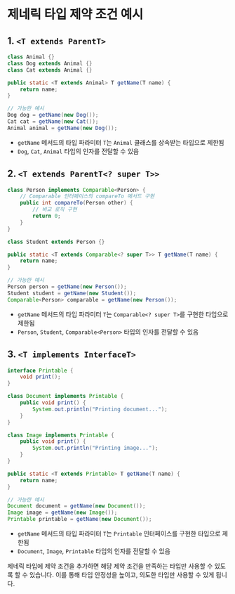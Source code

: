 # 제네릭 타입 제약 조건 예시

## 1. `<T extends ParentT>`

```java
class Animal {}
class Dog extends Animal {}
class Cat extends Animal {}

public static <T extends Animal> T getName(T name) {
    return name;
}

// 가능한 예시
Dog dog = getName(new Dog());
Cat cat = getName(new Cat());
Animal animal = getName(new Dog());
```

- `getName` 메서드의 타입 파라미터 `T`는 `Animal` 클래스를 상속받는 타입으로 제한됨
- `Dog`, `Cat`, `Animal` 타입의 인자를 전달할 수 있음

## 2. `<T extends ParentT<? super T>>`

```java
class Person implements Comparable<Person> {
    // Comparable 인터페이스의 compareTo 메서드 구현
    public int compareTo(Person other) {
        // 비교 로직 구현
        return 0;
    }
}

class Student extends Person {}

public static <T extends Comparable<? super T>> T getName(T name) {
    return name;
}

// 가능한 예시
Person person = getName(new Person());
Student student = getName(new Student());
Comparable<Person> comparable = getName(new Person());
```

- `getName` 메서드의 타입 파라미터 `T`는 `Comparable<? super T>`를 구현한 타입으로 제한됨
- `Person`, `Student`, `Comparable<Person>` 타입의 인자를 전달할 수 있음

## 3. `<T implements InterfaceT>`

```java
interface Printable {
    void print();
}

class Document implements Printable {
    public void print() {
        System.out.println("Printing document...");
    }
}

class Image implements Printable {
    public void print() {
        System.out.println("Printing image...");
    }
}

public static <T extends Printable> T getName(T name) {
    return name;
}

// 가능한 예시
Document document = getName(new Document());
Image image = getName(new Image());
Printable printable = getName(new Document());
```

- `getName` 메서드의 타입 파라미터 `T`는 `Printable` 인터페이스를 구현한 타입으로 제한됨
- `Document`, `Image`, `Printable` 타입의 인자를 전달할 수 있음

제네릭 타입에 제약 조건을 추가하면 해당 제약 조건을 만족하는 타입만 사용할 수 있도록 할 수 있습니다. 이를 통해 타입 안정성을 높이고, 의도한 타입만 사용할 수 있게 됩니다.